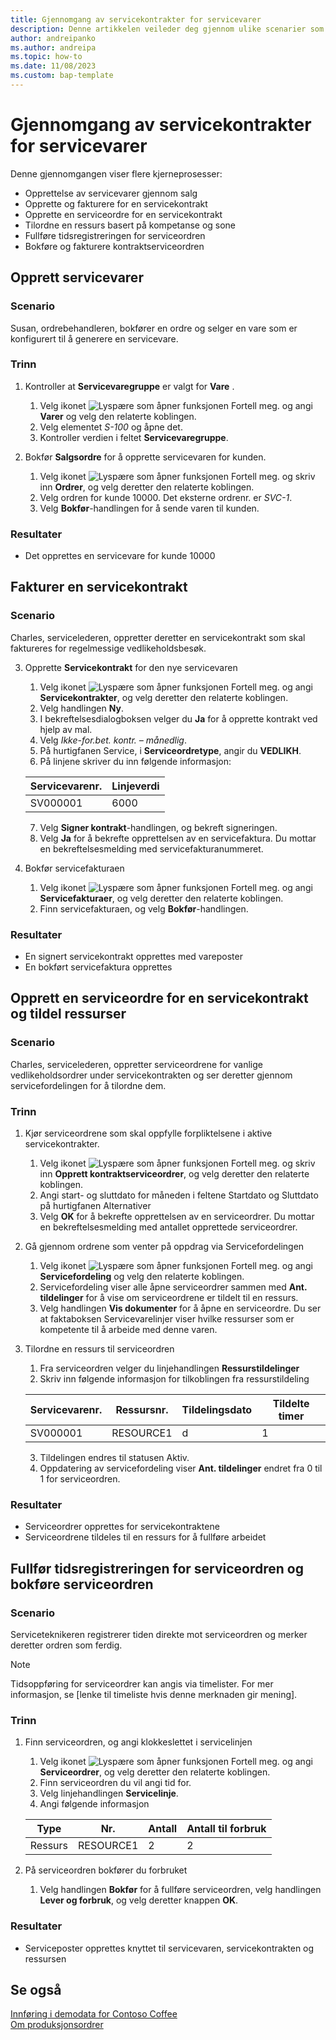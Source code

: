 ```yaml
---
title: Gjennomgang av servicekontrakter for servicevarer
description: Denne artikkelen veileder deg gjennom ulike scenarier som involverer servicevarer og kontrakter.
author: andreipanko
ms.author: andreipa
ms.topic: how-to
ms.date: 11/08/2023
ms.custom: bap-template
---
```


# <a name="walkthrough-of-service-contracts-for-service-items"></a>Gjennomgang av servicekontrakter for servicevarer

Denne gjennomgangen viser flere kjerneprosesser:

- Opprettelse av servicevarer gjennom salg
- Opprette og fakturere for en servicekontrakt
- Opprette en serviceordre for en servicekontrakt
- Tilordne en ressurs basert på kompetanse og sone
- Fullføre tidsregistreringen for serviceordren
- Bokføre og fakturere kontraktserviceordren

## <a name="creation-of-service-items"></a>Opprett servicevarer

### <a name="scenario"></a>Scenario

Susan, ordrebehandleren, bokfører en ordre og selger en vare som er konfigurert til å generere en servicevare.  

### <a name="steps"></a>Trinn

1. Kontroller at **Servicevaregruppe** er valgt for **Vare** .
   
    1. Velg ikonet ![Lyspære som åpner funksjonen Fortell meg.](../../media/ui-search/search_small.png "Fortell hva du vil gjøre") og angi **Varer** og velg den relaterte koblingen.  
    2. Velg elementet *S-100* og åpne det.
    3. Kontroller verdien i feltet **Servicevaregruppe**.
       
2. Bokfør **Salgsordre** for å opprette servicevaren for kunden.  

    1. Velg ikonet ![Lyspære som åpner funksjonen Fortell meg.](../../media/ui-search/search_small.png "Fortell hva du vil gjøre") og skriv inn **Ordrer**, og velg deretter den relaterte koblingen.  
    2. Velg ordren for kunde 10000. Det eksterne ordrenr. er *SVC-1*.
    3. Velg **Bokfør**-handlingen for å sende varen til kunden.

### <a name="results"></a>Resultater

- Det opprettes en servicevare for kunde 10000

## <a name="invoicing-a-service-contract"></a>Fakturer en servicekontrakt

### <a name="scenario-1"></a>Scenario

Charles, servicelederen, oppretter deretter en servicekontrakt som skal faktureres for regelmessige vedlikeholdsbesøk.

3. Opprette **Servicekontrakt** for den nye servicevaren
    1. Velg ikonet ![Lyspære som åpner funksjonen Fortell meg.](../../media/ui-search/search_small.png "Fortell hva du vil gjøre") og angi **Servicekontrakter**, og velg deretter den relaterte koblingen.
    2. Velg handlingen **Ny**.  
    3. I bekreftelsesdialogboksen velger du **Ja** for å opprette kontrakt ved hjelp av mal. 
    4. Velg *Ikke-for.bet. kontr. – månedlig*.
    5. På hurtigfanen Service, i **Serviceordretype**, angir du **VEDLIKH**.
    6. På linjene skriver du inn følgende informasjon:

    |Servicevarenr.|Linjeverdi|  
    |----------------|----------|  
    |SV000001|6000|

    7. Velg **Signer kontrakt**-handlingen, og bekreft signeringen.
    8. Velg **Ja** for å bekrefte opprettelsen av en servicefaktura. Du mottar en bekreftelsesmelding med servicefakturanummeret.

3. Bokfør servicefakturaen
   1. Velg ikonet ![Lyspære som åpner funksjonen Fortell meg.](../../media/ui-search/search_small.png "Fortell hva du vil gjøre") og angi **Servicefakturaer**, og velg deretter den relaterte koblingen.
   2. Finn servicefakturaen, og velg **Bokfør**-handlingen.

### <a name="results-1"></a>Resultater

- En signert servicekontrakt opprettes med vareposter
- En bokført servicefaktura opprettes

## <a name="create-a-service-order-for-a-service-contract-and-assign-resources"></a>Opprett en serviceordre for en servicekontrakt og tildel ressurser

### <a name="scenario-2"></a>Scenario

Charles, servicelederen, oppretter serviceordrene for vanlige vedlikeholdsordrer under servicekontrakten og ser deretter gjennom servicefordelingen for å tilordne dem.

### <a name="steps-1"></a>Trinn

1. Kjør serviceordrene som skal oppfylle forpliktelsene i aktive servicekontrakter.
   1. Velg ikonet ![Lyspære som åpner funksjonen Fortell meg.](../../media/ui-search/search_small.png "Fortell hva du vil gjøre") og skriv inn **Opprett kontraktserviceordrer**, og velg deretter den relaterte koblingen.
   2. Angi start- og sluttdato for måneden i feltene Startdato og Sluttdato på hurtigfanen Alternativer
   3. Velg **OK** for å bekrefte opprettelsen av en serviceordrer. Du mottar en bekreftelsesmelding med antallet opprettede serviceordrer.

2. Gå gjennom ordrene som venter på oppdrag via Servicefordelingen
   1. Velg ikonet ![Lyspære som åpner funksjonen Fortell meg.](../../media/ui-search/search_small.png "Fortell hva du vil gjøre") og angi **Servicefordeling** og velg den relaterte koblingen.
   2. Servicefordeling viser alle åpne serviceordrer sammen med **Ant. tildelinger** for å vise om serviceordrene er tildelt til en ressurs.
   3. Velg handlingen **Vis dokumenter** for å åpne en serviceordre.  Du ser at faktaboksen Servicevarelinjer viser hvilke ressurser som er kompetente til å arbeide med denne varen.

3. Tilordne en ressurs til serviceordren
   1. Fra serviceordren velger du linjehandlingen **Ressurstildelinger**
   2. Skriv inn følgende informasjon for tilkoblingen fra ressurstildeling

    |Servicevarenr.|Ressursnr.|Tildelingsdato|Tildelte timer|
    |----------------|------------|---------------|---------------|  
    |SV000001|RESOURCE1|d|1|

    3. Tildelingen endres til statusen Aktiv.
    4. Oppdatering av servicefordeling viser **Ant. tildelinger** endret fra 0 til 1 for serviceordren.

### <a name="results-2"></a>Resultater

- Serviceordrer opprettes for servicekontraktene
- Serviceordrene tildeles til en ressurs for å fullføre arbeidet

## <a name="complete-the-time-entry-for-the-service-order-and-post-the-service-order"></a>Fullfør tidsregistreringen for serviceordren og bokføre serviceordren

### <a name="scenario-3"></a>Scenario

Serviceteknikeren registrerer tiden direkte mot serviceordren og merker deretter ordren som ferdig.

> [!NOTE]
> Tidsoppføring for serviceordrer kan angis via timelister. For mer informasjon, se [lenke til timeliste hvis denne merknaden gir mening].

### <a name="steps-2"></a>Trinn

1. Finn serviceordren, og angi klokkeslettet i servicelinjen
   1. Velg ikonet ![Lyspære som åpner funksjonen Fortell meg.](../../media/ui-search/search_small.png "Fortell hva du vil gjøre") og angi **Serviceordrer**, og velg deretter den relaterte koblingen.
   2. Finn serviceordren du vil angi tid for.
   3. Velg linjehandlingen **Servicelinje**.
   4. Angi følgende informasjon

    |Type|Nr.|Antall|Antall til forbruk|
    |----|---|--------|--------|   
    |Ressurs|RESOURCE1|2|2|

2. På serviceordren bokfører du forbruket
   1. Velg handlingen **Bokfør** for å fullføre serviceordren, velg handlingen **Lever og forbruk**, og velg deretter knappen **OK**.

### <a name="results-3"></a>Resultater

- Serviceposter opprettes knyttet til servicevaren, servicekontrakten og ressursen

## <a name="see-also"></a>Se også

[Innføring i demodata for Contoso Coffee](../../contoso-coffee/contoso-coffee-intro.md)  
[Om produksjonsordrer](../../production-about-production-orders.md)
